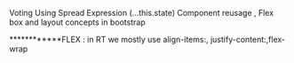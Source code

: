 Voting Using Spread Expression (...this.state)
Component reusage ,
Flex box and layout concepts in bootstrap

************FLEX : in RT we mostly use align-items:, justify-content:,flex-wrap